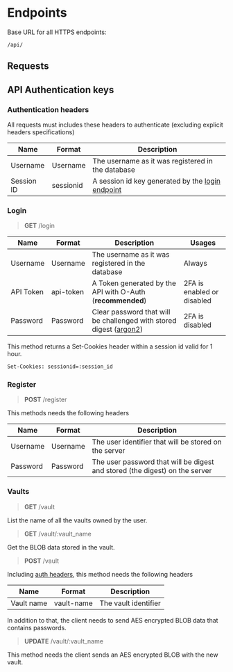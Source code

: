 # Endpoints

Base URL for all HTTPS endpoints:

`/api/`

## Requests

## API Authentication keys

### Authentication headers

All requests must includes these headers to authenticate (excluding explicit headers specifications)

| Name       | Format    | Description                                                |
| ---------- | --------- | ---------------------------------------------------------- |
| Username   | Username  | The username as it was registered in the database          |
| Session ID | sessionid | A session id key generated by the [login endpoint](#login) |

### Login

> **GET** /login

| Name      | Format    | Description                                                                                   | Usages                     |
| --------- | --------- | --------------------------------------------------------------------------------------------- | -------------------------- |
| Username  | Username  | The username as it was registered in the database                                             | Always                     |
| API Token | api-token | A Token generated by the API with O-Auth (**recommended**)                                    | 2FA is enabled or disabled |
| Password  | Password  | Clear password that will be challenged with stored digest ([argon2](https://www.argon2.com/)) | 2FA is disabled            |

This method returns a Set-Cookies header within a session id valid for 1 hour.

```bash
Set-Cookies: sessionid=:session_id
```

### Register

> **POST** /register

This methods needs the following headers

| Name     | Format   | Description                                                                 |
| -------- | -------- | --------------------------------------------------------------------------- |
| Username | Username | The user identifier that will be stored on the server                       |
| Password | Password | The user password that will be digest and stored (the digest) on the server |

### Vaults

> **GET** /vault

List the name of all the vaults owned by the user.

> **GET** /vault/:vault_name

Get the BLOB data stored in the vault.

> **POST** /vault

Including [auth headers](#authentication-headers), this method needs the following headers

| Name       | Format     | Description          |
| ---------- | ---------- | -------------------- |
| Vault name | vault-name | The vault identifier |

In addition to that, the client needs to send AES encrypted BLOB data that contains passwords.

> **UPDATE** /vault/:vault_name

This method needs the client sends an AES encrypted BLOB with the new vault.

